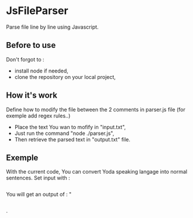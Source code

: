 # JsFileParser
Parse file line by line using Javascript.

## Before to use 

Don't forgot to :
- install node if needed,
- clone the repository on your local project,

## How it's work

Define how to modify the file between the 2 comments in parser.js file (for exemple add regex rules..)

- Place the text You wan to mofify in "input.txt",
- Just run the command "node ./parser.js",
- Then retrieve the parsed text in "output.txt" file.

## Exemple

With the current code, You can convert Yoda speaking langage into normal sentences. Set input with : 
```"Soccer - I play"
```
You will get an output of : "
```I play soccer.
```
.

